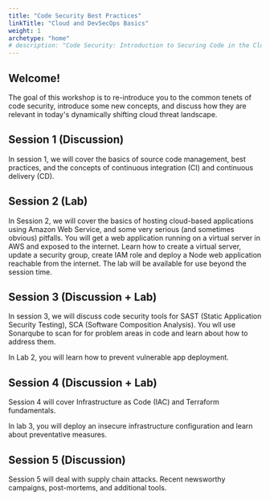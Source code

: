 ```yaml
---
title: "Code Security Best Practices"
linkTitle: "Cloud and DevSecOps Basics"
weight: 1
archetype: "home"
# description: "Code Security: Introduction to Securing Code in the Cloud"
---
```


## Welcome!

The goal of this workshop is to re-introduce you to the common tenets of code security, introduce some new concepts, and discuss how they are relevant in today's dynamically shifting cloud threat landscape.

## Session 1 (Discussion)
In session 1, we will cover the basics of source code management, best practices, and the concepts of continuous integration (CI) and continuous delivery (CD).

## Session 2 (Lab)

In Session 2, we will cover the basics of hosting cloud-based applications using Amazon Web Service, and some very serious (and sometimes obvious) pitfalls. You will get a web application running on a virtual server in AWS and exposed to the internet. Learn how to create a virtual server, update a security group, create IAM role and deploy a Node web application reachable from the internet. The lab will be available for use beyond the session time. 

## Session 3 (Discussion + Lab)

In session 3, we will discuss code security tools for SAST (Static Application Security Testing), SCA (Software Composition Analysis). You wll use Sonarqube to scan for for problem areas in code and learn about how to address them.

In Lab 2, you will learn how to prevent vulnerable app deployment.

## Session 4 (Discussion + Lab)

Session 4 will cover Infrastructure as Code (IAC) and Terraform fundamentals. 

In lab 3, you will deploy an insecure infrastructure configuration and learn about preventative measures.

## Session 5 (Discussion)

Session 5 will deal with supply chain attacks. Recent newsworthy campaigns, post-mortems, and additional tools.

